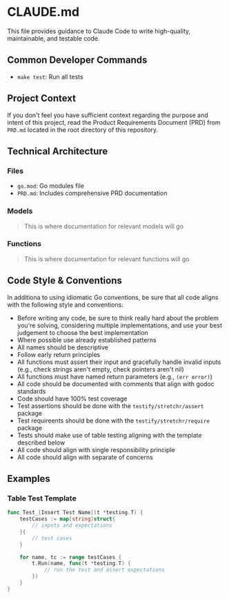 # CLAUDE.md

This file provides guidance to Claude Code to write high-quality, maintainable, and testable code.

## Common Developer Commands

- `make test`: Run all tests

## Project Context

If you don't feel you have sufficient context regarding the purpose and intent of this project, read the Product Requirements Document (PRD) from `PRD.md` located in the root directory of this repository.

## Technical Architecture

### Files

- `go.mod`: Go modules file
- `PRD.md`: Includes comprehensive PRD documentation

### Models

> This is where documentation for relevant models will go

### Functions

> This is where documentation for relevant functions will go

## Code Style & Conventions

In additiona to using idiomatic Go conventions, be sure that all code aligns with the following style and conventions:

- Before writing any code, be sure to think really hard about the problem you're solving, considering multiple implementations, and use your best judgement to choose the best implementation
- Where possible use already established patterns
- All names should be descriptive
- Follow early return principles
- All functions must assert their input and gracefully handle invalid inputs (e.g., check strings aren't empty, check pointers aren't nil)
- All functions must have named return parameters (e.g., `(err error)`)
- All code should be documented with comments that align with godoc standards
- Code should have 100% test coverage
- Test assertions should be done with the `testify/stretchr/assert` package
- Test requireents should be done with the `testify/stretchr/require` package
- Tests should make use of table testing aligning with the template described below
- All code should align with single responsibility principle
- All code should align with separate of concerns

## Examples

### Table Test Template

```go
func Test_[Insert Test Name](t *testing.T) {
    testCases := map[string]struct{
        // inputs and expectations
    }{
        // test cases
    }

    for name, tc := range testCases {
        t.Run(name, func(t *testing.T) {
            // run the test and assert expectations
        })
    }
}
```
